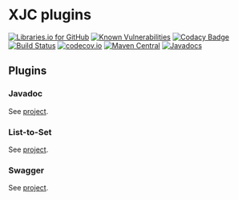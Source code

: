 # XJC plugins

[![Libraries.io for GitHub](https://img.shields.io/librariesio/github/pinguet62/xjc-plugins.svg)](https://libraries.io/github/pinguet62/xjc-plugins)
[![Known Vulnerabilities](https://snyk.io/test/github/pinguet62/xjc-plugins/badge.svg)](https://snyk.io/test/github/pinguet62/xjc-plugins)
[![Codacy Badge](https://api.codacy.com/project/badge/Grade/ac78135aeec8453083f32eb85338be74)](https://www.codacy.com/app/pinguet62/xjc-plugins?utm_source=github.com&amp;utm_medium=referral&amp;utm_content=pinguet62/xjc-plugins&amp;utm_campaign=Badge_Grade)
[![Build Status](https://travis-ci.org/pinguet62/xjc-plugins.svg?branch=master)](https://travis-ci.org/pinguet62/xjc-plugins)
[![codecov.io](https://codecov.io/github/pinguet62/xjc-plugins/coverage.svg?branch=master)](https://codecov.io/github/pinguet62/xjc-plugins?branch=master)
[![Maven Central](https://maven-badges.herokuapp.com/maven-central/fr.pinguet62.xjc/xjc-plugins/badge.svg)](https://maven-badges.herokuapp.com/maven-central/fr.pinguet62.xjc/xjc-plugins)
[![Javadocs](https://www.javadoc.io/badge/fr.pinguet62.xjc/xjc-plugins.svg)](https://www.javadoc.io/doc/fr.pinguet62.xjc/xjc-plugins)

## Plugins

### Javadoc

See [project](./xjc-javadoc-plugin/README.md).

### List-to-Set

See [project](./xjc-listtoset-plugin/README.md).

### Swagger

See [project](./xjc-swagger-plugin/README.md).
